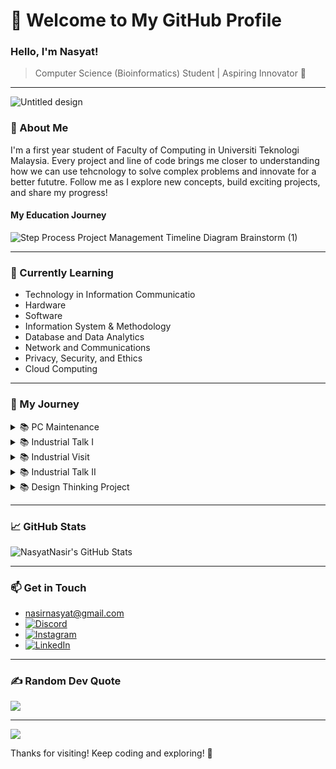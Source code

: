 # 🌌 Welcome to My GitHub Profile

### Hello, I'm Nasyat! 
> Computer Science (Bioinformatics) Student | Aspiring Innovator 🌟

---

![Untitled design](https://github.com/user-attachments/assets/c422f7af-449a-4097-8967-af9a206f3468) <!-- Add a banner image that matches your theme -->


### 🚀 About Me

I'm a first year student of Faculty of Computing in Universiti Teknologi Malaysia. Every project and line of code brings me closer to understanding how we can use tehcnology to solve complex problems and innovate for a better fututre. Follow me as I explore new concepts, build exciting projects, and share my progress!

#### My Education Journey
![Step Process Project Management Timeline Diagram Brainstorm (1)](https://github.com/user-attachments/assets/5f968596-a7e0-4df2-8280-d7e205f27892)




---

### 🌱 Currently Learning
- Technology in Information Communicatio
- Hardware
- Software
- Information System & Methodology
- Database and Data Analytics
- Network and Communications
- Privacy, Security, and Ethics
- Cloud Computing

---

### 🔭 My Journey
<details>
  <summary>📚 PC Maintenance</summary>

  ---

  ![2](https://github.com/user-attachments/assets/203303c9-d92a-4c79-b403-2ad31b5c0399)

  ---
  
  ![photo_2024-11-01_22-44-50](https://github.com/user-attachments/assets/d318e029-ae39-4210-9ad6-510aebd913ff)
  # Reflection
  > I've learned about PC assemble before but only on online platform. In this PC maintenance workshop, I can enhance my skill in PC maintenance. The thing that surprised me is that when assembling a PC, we can't be too gentle because some computer components require some pressure to work properly.
</details>


<details>
  <summary>📚 Industrial Talk I</summary>

  ---

  ![3](https://github.com/user-attachments/assets/73648d5b-d4f6-4e7f-b93b-bada6452e2b7)

  ---

  ![image](https://github.com/user-attachments/assets/c638f4f5-cdea-4db8-b93c-a58ec3bdee5b)
  # About
  > During clarity tech work industrial talk, all speakers have shared the overview of job scope, technology used, difference between the experience of work life and study life, essential skills required during work and their advice for university students.
  # What have I learned
  > From the advice of ex-CTO of Clarity Techworks, no matter how well you do in your job, bad attitude will not only waste our talent, but it will also ruin the whole comunitry dynamic. This emphasize while skills are important, they are not enough on their own. Without  a great attitude someone’s talent will be wasted and disrupt the group effort. Achieving success in this fast-paced era of technology, the companies require strong soft skills, such as communication, problem-solving, and ability to adapt in different conditions.

  >Other than that, self-learning and continuous improvement are important for anyone who desires success in this rapidly evolving technological world. We should not always rely on others for guidance, it is high time for us to embrace the challenges by taking step out of our comfort zone. Since the competition keeps rising surpass the limit, we required to keep striving independently to achieve a great and successful career in the future.

  >Lastly, communication and analytic thinking are also important in providing innovation and efficiency in IT-related jobs. These skills are essential for effective problem-solving for beginners as they need to survive in this technology-driven world which can be quite stressful

 > ![Clarity Techworks - Industrial Talk](https://github.com/user-attachments/assets/e2cbe5bc-81f4-40df-8762-5cad54abb209)
 > [Clarity Techworks - Industrial Talk.pdf](https://github.com/user-attachments/files/18465050/Clarity.Techworks.-.Industrial.Talk.pdf)
 > Poster about this Industrial Talk created by my team and I


---

</details>

<details>
  <summary>📚 Industrial Visit</summary>

  ---
  > ![4](https://github.com/user-attachments/assets/1a18f470-a99d-4d54-ac93-cfc82d2c2cdb)

  ---
  
  ![IMG_20241217_135752_981](https://github.com/user-attachments/assets/bff59cd3-60a9-4788-b08f-98af145f2388)
  
  # About
  > Visit to UTM Digital was conducted on 17th of December. This visit to UTM Digital involved four sections from Faculty of Computing student, including Section 1, Section 7, Section 8, and Section 9. 

  # Timetable of Industrial Visit to UTM Digital
  > ![image](https://github.com/user-attachments/assets/f0c3a06a-3351-499f-92c8-4408631b46d3)
  > Timetable of Industrial Visit to UTM Digital 

  # During visit to UTM Digital
  > ## Accompanied by Fazilah Binti Senan
  > ![image](https://github.com/user-attachments/assets/8aa5bde3-b24c-4712-8316-a7f40fa2359b)
  
  > ![IMG_20241217_160840_594](https://github.com/user-attachments/assets/d071605d-c93a-4de5-8f98-0a7ed4158261)
  > Front desk of UTM Digital
  
  > ![IMG_20241217_143212_891](https://github.com/user-attachments/assets/aaaccff5-8589-4b78-85a9-9dffaa7d5668)
  > Talk in Seminar Hall
  > ## From the talk in Seminar Hall:
  > - Services provided by UTM Digital
  > - UTM Data Centre
  > - Information System in UTM Digital
  > - System Development of UTM Digital

  > ![IMG_20241217_161100_845](https://github.com/user-attachments/assets/3e0aae6b-5222-4922-9d91-ee8e5b871ed7)
  > Our visit to one of UTM Digital facilities
 
  > ![IMG_20241217_165750_991](https://github.com/user-attachments/assets/9fd8d0fa-e2a4-496a-87c3-01c52cd400fe)
  > Final speech by Dr Iqbal



  # What I've learned
  > Visiting UTM Digital gives us huge opportunities to explore how an organization similar to UTM Digital works. After visiting UTM Digital, it gives me great view of computer science, these activities show me the diversity of computer science in industry. During the UTM Digital visit, I learnt how important the teamwork. Every staff member in UTM Digital has their own task, each task needs to be completed to make sure UTM Digital is running smoothly. The visit of UTM Digital are really exciting, knows job that are related to my course, and how an important asset of UTM work from the inside. These activities really help me to understand why it is important to know certain skills during the learning and teaching process. These skills learnt in the classroom is applied directly and indirectly in the industry. Lastly, the visit to UTM Digital is amazing, the staff are friendly and open to any question we ask. During our interview with one of the UTM Digital’s staff, he shows a great personality. He answered the questions we asked well and was easy to understand. I hope we will have this opportunity again to visit UTM Digital.

  ## Video
  > Come checkup our video on Industrial Visit to UTM Digital
  > https://youtu.be/kp3NplBdvFg
 
  ---

  
</details>

<details>
  <summary>📚 Industrial Talk II</summary>

  ---
  ![5](https://github.com/user-attachments/assets/0e493b97-dba5-4296-b478-5c3908f02124)

  ---
  ![image](https://github.com/user-attachments/assets/66d99b8d-9718-45c9-aabd-00e346837a2a)
  ![image](https://github.com/user-attachments/assets/c4e0aff4-c75e-4a0e-8c3d-e5171921e677)

  # About
  > During this Industrial Talk, speakers are talking about Speaker experience, Basic skills required for Computer Science and Skills required by industry.
  
  >  ## Speakers Experience
  > ![image](https://github.com/user-attachments/assets/15297115-847e-40c2-a4ad-be12c336b1c4)

  > ## Basic Skills Required for Computer Science
  > - Have strong fundemental in programming language
  > - Great in vesioning control
  > -  Strong knowledge in Database
  > -  Analitic and Logical Thinking

  > ## Skills Required By Industry
  > - Problem Solving 
  > - Technical Skills 
  > - Communication Skills 
  > - Knowledge of SDLC Methodologies 
  > - Testing and Quality Assurance (QA) skills 
  > - Risk Management 
  > - Documentation and Reporting
  > - Leadership and Team Collaboration 
  
  # What I've learned
  > I found that both technical and management skills are essential both in university and in industry. Technical skills for example, logical and analytical skills are important leading us to find success in computer science field, both in university and the industry. These skills will further our efficiency in developing technology, by reducing both time and energy. Management skills are also important as technical skills, communication skills and risk management allow us to keep chasing opportunities. It found that opportunities are the key to success in every field both in industry and university.

  
  <details>
    <summary>✍️ Our academic writing on Industrial Talk II</summary>
    
  ![1](https://github.com/user-attachments/assets/0495a322-bc58-4271-9512-03ab62562697)
  ![2](https://github.com/user-attachments/assets/138edf5f-25d7-4e17-a591-7551e3311e56)
  ![3](https://github.com/user-attachments/assets/58435337-3501-4ee8-830e-00dd3aecdc7d)
  </details>





---



</details>

  <details>
  <summary>📚 Design Thinking Project</summary>

  ---

  ![6](https://github.com/user-attachments/assets/05d3510f-982a-48cc-a462-af7aaeaa9df8)

  ---

    
  </details>  
  


</details>


---

### 📈 GitHub Stats
![NasyatNasir's GitHub Stats](https://github-readme-stats.vercel.app/api?username=NasyatNasir&show_icons=true&theme=github_dark&hide_border=true)

---

### 📫 Get in Touch
- nasirnasyat@gmail.com
- [![Discord](https://img.shields.io/badge/Discord-%237289DA.svg?logo=discord&logoColor=white)](https://discord.gg/mecha3179) 
- [![Instagram](https://img.shields.io/badge/Instagram-%23E4405F.svg?logo=Instagram&logoColor=white)](https://instagram.com/mhmdnsyt_)
- [![LinkedIn](https://img.shields.io/badge/LinkedIn-%56687a.svg?logo=LinkedIn&logoColor=white)](https://github.com/NasyatNasir/)  
---

### ✍️ Random Dev Quote
![](https://quotes-github-readme.vercel.app/api?type=horizontal&theme=radical)

---
[![](https://visitcount.itsvg.in/api?id=NasyatNasir&icon=0&color=0)](https://visitcount.itsvg.in)<!-- Optional cool footer icon or GIF -->

Thanks for visiting! Keep coding and exploring! 🌌

